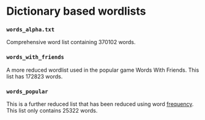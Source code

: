 # Dictionary based wordlists

### `words_alpha.txt`
Comprehensive word list containing 370102 words.

### `words_with_friends`
A more reduced wordlist used in the popular game Words With Friends. 
This list has 172823 words.

### ```words_popular```
This is a further reduced list that has been reduced using word [frequency](https://en.wiktionary.org/wiki/Wiktionary:Frequency_lists#English). This list only contains 25322 words.